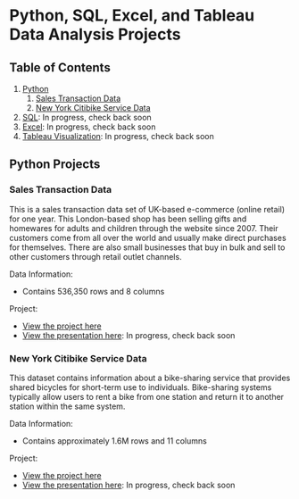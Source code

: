 # Python, SQL, Excel, and Tableau Data Analysis Projects

## Table of Contents

1. [Python](#Python-Projects)
   1. [Sales Transaction Data](#Sales-Transaction-Data)
   2. [New York Citibike Service Data](#New-York-Citibike-Service-Data)
2. [SQL](https://www.github.com): In progress, check back soon
3. [Excel](https://www.github.com): In progress, check back soon
4. [Tableau Visualization](https://www.github.com): In progress, check back soon

## Python Projects
### Sales Transaction Data
This is a sales transaction data set of UK-based e-commerce (online retail) for one year. This London-based shop has been selling gifts and homewares for adults and children through the website since 2007. Their customers come from all over the world and usually make direct purchases for themselves. There are also small businesses that buy in bulk and sell to other customers through retail outlet channels.

Data Information:
- Contains 536,350 rows and 8 columns

Project:
- [View the project here](https://github.com/huskyyyboy/Data-Analysis-Portfolio/tree/master/Python/UK%20Sales%20Transaction)
- [View the presentation here](https://www.github.com): In progress, check back soon

### New York Citibike Service Data
This dataset contains information about a bike-sharing service that provides shared bicycles for short-term use to individuals. Bike-sharing systems typically allow users to rent a bike from one station and return it to another station within the same system.

Data Information:
- Contains approximately 1.6M rows and 11 columns

Project:
- [View the project here](https://github.com/huskyyyboy/Data-Analysis-Portfolio/tree/master/Python/NY%20Bike%20Sharing%20Service)
- [View the presentation here](https://www.github.com): In progress, check back soon